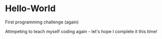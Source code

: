 # Hello-World
First programming challenge (again) 

Attmpeting to teach myself coding again - let's hope I complete it this time! 
